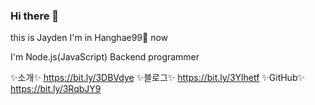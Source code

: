 ### Hi there 👋

this is Jayden I'm in Hanghae99🌱 now 

I'm Node.js(JavaScript) Backend programmer

✨소개✨ https://bit.ly/3DBVdye
✨블로그✨ https://bit.ly/3Ylhetf
✨GitHub✨ https://bit.ly/3RqbJY9


<!--
**jaehunju1996/jaehunju1996** is a ✨ _special_ ✨ repository because its `README.md` (this file) appears on your GitHub profile.

Here are some ideas to get you started:

- 🔭 I’m currently working on ...
- 🌱 I’m currently learning ...
- 👯 I’m looking to collaborate on ...
- 🤔 I’m looking for help with ...
- 💬 Ask me about ...
- 📫 How to reach me: ...
- 😄 Pronouns: ...
- ⚡ Fun fact: ...
-->
